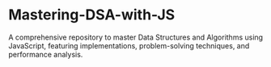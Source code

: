 # Mastering-DSA-with-JS
A comprehensive repository to master Data Structures and Algorithms using JavaScript, featuring implementations, problem-solving techniques, and performance analysis.
